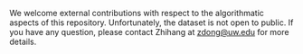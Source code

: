 We welcome external contributions with respect to the algorithmatic aspects of this repository.
Unfortunately, the dataset is not open to public.
If you have any question, please contact Zhihang at zdong@uw.edu for more details.
